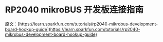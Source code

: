 # RP2040 mikroBUS 开发板连接指南

原文：[https://learn.sparkfun.com/tutorials/rp2040-mikrobus-development-board-hookup-guide](https://learn.sparkfun.com/tutorials/rp2040-mikrobus-development-board-hookup-guide)